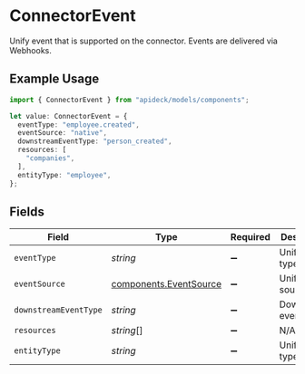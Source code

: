 # ConnectorEvent

Unify event that is supported on the connector. Events are delivered via Webhooks.

## Example Usage

```typescript
import { ConnectorEvent } from "apideck/models/components";

let value: ConnectorEvent = {
  eventType: "employee.created",
  eventSource: "native",
  downstreamEventType: "person_created",
  resources: [
    "companies",
  ],
  entityType: "employee",
};
```

## Fields

| Field                                                            | Type                                                             | Required                                                         | Description                                                      | Example                                                          |
| ---------------------------------------------------------------- | ---------------------------------------------------------------- | ---------------------------------------------------------------- | ---------------------------------------------------------------- | ---------------------------------------------------------------- |
| `eventType`                                                      | *string*                                                         | :heavy_minus_sign:                                               | Unify event type                                                 | employee.created                                                 |
| `eventSource`                                                    | [components.EventSource](../../models/components/eventsource.md) | :heavy_minus_sign:                                               | Unify event source                                               | native                                                           |
| `downstreamEventType`                                            | *string*                                                         | :heavy_minus_sign:                                               | Downstream event type                                            | person_created                                                   |
| `resources`                                                      | *string*[]                                                       | :heavy_minus_sign:                                               | N/A                                                              |                                                                  |
| `entityType`                                                     | *string*                                                         | :heavy_minus_sign:                                               | Unify entity type                                                | employee                                                         |